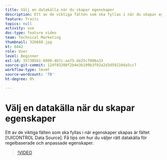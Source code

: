 ```yaml
---
title: Välj en datakälla när du skapar egenskaper
description: Ett av de viktiga fälten som ska fyllas i när du skapar egenskaper är fältet Data Source. Få tips om hur du väljer rätt datakälla för regelbaserade och anpassade egenskaper.
feature: Traits
topics: null
activity: use
doc-type: feature video
team: Technical Marketing
thumbnail: 326660.jpg
kt: 6442
role: User
level: Beginner
exl-id: 357385b1-8900-4b7c-aa75-de25cf008a33
source-git-commit: 124f03208f2b4e3b109b3f02a2d3d59210da5cc7
workflow-type: tm+mt
source-wordcount: '70'
ht-degree: 0%

---
```


# Välj en datakälla när du skapar egenskaper

Ett av de viktiga fälten som ska fyllas i när egenskaper skapas är fältet [!UICONTROL Data Source]. Få tips om hur du väljer rätt datakälla för regelbaserade och anpassade egenskaper.

>[!VIDEO](https://video.tv.adobe.com/v/326660/?quality=12&learn=on)
